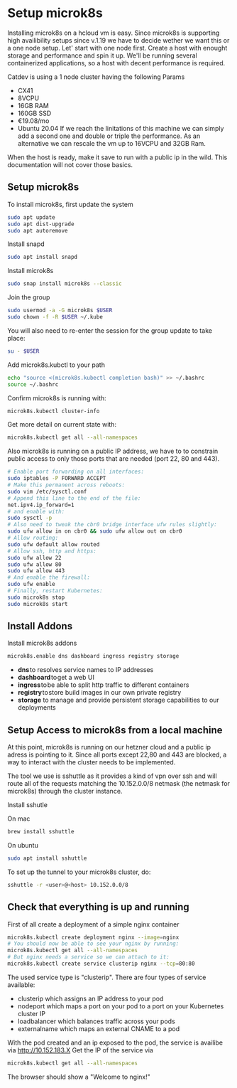 # Setup microk8s

Installing microk8s on a hcloud vm is easy. Since microk8s is supporting high availibility setups since v.1.19 we have to decide wether we want this or a one node setup. Let' start with one node first. Create a host with enought storage and performance and spin it up. We'll be running several containerized applications, so a host with decent performance is required.

Catdev is using a 1 node cluster having the following Params
* CX41
* 8VCPU
* 16GB RAM
* 160GB SSD
* €19.08/mo
* Ubuntu 20.04
If we reach the linitations of this machine we can simply add a second one and double or triple the performance.
As an alternative we can rescale the vm up to 16VCPU and 32GB Ram.

When the host is ready, make it save to run with a public ip in the wild. This documentation will not cover those basics.

## Setup microk8s

To install microk8s, first update the system

````bash
sudo apt update
sudo apt dist-upgrade
sudo apt autoremove
````

Install snapd

````bash
sudo apt install snapd
````

Install microk8s

````bash
sudo snap install microk8s --classic
````

Join the group

````bash
sudo usermod -a -G microk8s $USER
sudo chown -f -R $USER ~/.kube
````

You will also need to re-enter the session for the group update to take place:

````bash
su - $USER
````

Add microk8s.kubctl to your path

````bash
echo "source <(microk8s.kubectl completion bash)" >> ~/.bashrc
source ~/.bashrc
````

Confirm microk8s is running with:

````bash
microk8s.kubectl cluster-info
````

Get more detail on current state with:

````bash
microk8s.kubectl get all --all-namespaces
````

Also microk8s is running on a public IP address, we have to to constrain public access to only those ports that are needed (port 22, 80 and 443).

````bash
# Enable port forwarding on all interfaces:
sudo iptables -P FORWARD ACCEPT
# Make this permanent across reboots:
sudo vim /etc/sysctl.conf
# Append this line to the end of the file:
net.ipv4.ip_forward=1
# and enable with:
sudo sysctl -p
# Also need to tweak the cbr0 bridge interface ufw rules slightly:
sudo ufw allow in on cbr0 && sudo ufw allow out on cbr0
# Allow routing:
sudo ufw default allow routed
# Allow ssh, http and https:
sudo ufw allow 22
sudo ufw allow 80
sudo ufw allow 443
# And enable the firewall:
sudo ufw enable
# Finally, restart Kubernetes:
sudo microk8s stop
sudo microk8s start
````

## Install Addons

Install microk8s addons

````bash
microk8s.enable dns dashboard ingress registry storage
````

* **dns** to resolves service names to IP addresses
* **dashboard** to get a web UI
* **ingress** to be able to split http traffic to different containers
* **registry** to store build images in our own private registry
* **storage** to manage and provide persistent storage capabilities to our deployments

## Setup Access to microk8s from a local machine

At this point, microk8s is running on our hetzner cloud and a public ip adress is pointing to it. Since all ports except 22,80 and 443 are blocked, a way to interact with the cluster needs to be implemented.

The tool we use is sshuttle as it provides a kind of vpn over ssh and will route all of the requests matching the 10.152.0.0/8 netmask (the netmask for microk8s) through the cluster instance.

Install sshutle

On mac

````bash
brew install sshuttle
````

On ubuntu

````bash
sudo apt install sshuttle
````

To set up the tunnel to your microk8s cluster, do:

````bash
sshuttle -r <user>@<host> 10.152.0.0/8
````

## Check that everything is up and running

First of all create a deployment of a simple nginx container

````bash
microk8s.kubectl create deployment nginx --image=nginx
# You should now be able to see your nginx by running:
microk8s.kubectl get all --all-namespaces
# But nginx needs a service so we can attach to it:
microk8s.kubectl create service clusterip nginx --tcp=80:80
````

The used service type is "clusterip". There are four types of service available:

* clusterip which assigns an IP address to your pod
* nodeport which maps a port on your pod to a port on your Kubernetes cluster IP
* loadbalancer which balances traffic across your pods
* externalname which maps an external CNAME to a pod

With the pod created and an ip exposed to the pod, the service is availibe via http://10.152.183.X
Get the IP of the service via

````bash
microk8s.kubectl get all --all-namespaces
````

The browser should show a "Welcome to nginx!"